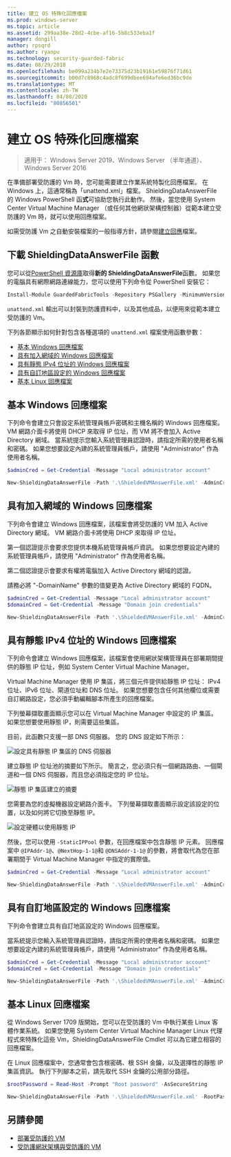 ```yaml
---
title: 建立 OS 特殊化回應檔案
ms.prod: windows-server
ms.topic: article
ms.assetid: 299aa38e-28d2-4cbe-af16-5b8c533eba1f
manager: dongill
author: rpsqrd
ms.author: ryanpu
ms.technology: security-guarded-fabric
ms.date: 08/29/2018
ms.openlocfilehash: be099a234b7e2e73375d23b19161e59876f71d61
ms.sourcegitcommit: b00d7c8968c4adc8f699dbee694afe6ed36bc9de
ms.translationtype: MT
ms.contentlocale: zh-TW
ms.lasthandoff: 04/08/2020
ms.locfileid: "80856501"
---
```

# <a name="create-os-specialization-answer-file"></a>建立 OS 特殊化回應檔案

>適用于： Windows Server 2019、Windows Server （半年通道）、Windows Server 2016

在準備部署受防護的 Vm 時，您可能需要建立作業系統特製化回應檔案。 在 Windows 上，這通常稱為「unattend.xml」檔案。 ShieldingDataAnswerFile 的 Windows PowerShell 函**式**可協助您執行此動作。 然後，當您使用 System Center Virtual Machine Manager （或任何其他網狀架構控制器）從範本建立受防護的 Vm 時，就可以使用回應檔案。

如需受防護 Vm 之自動安裝檔案的一般指導方針，請參閱[建立回應](guarded-fabric-tenant-creates-shielding-data.md#create-an-answer-file)檔案。
 
## <a name="downloading-the-new-shieldingdataanswerfile-function"></a>下載 ShieldingDataAnswerFile 函數

您可以從[PowerShell 資源庫](https://aka.ms/gftools)取得**新的 ShieldingDataAnswerFile**函數。 如果您的電腦具有網際網路連線能力，您可以使用下列命令從 PowerShell 安裝它：

```powershell
Install-Module GuardedFabricTools -Repository PSGallery -MinimumVersion 1.0.0
```

`unattend.xml` 輸出可以封裝到防護資料中，以及其他成品，以便用來從範本建立受防護的 Vm。

下列各節顯示如何針對包含各種選項的 `unattend.xml` 檔案使用函數參數：

- [基本 Windows 回應檔案](#basic-windows-answer-file)
- [具有加入網域的 Windows 回應檔案](#windows-answer-file-with-domain-join)
- [具有靜態 IPv4 位址的 Windows 回應檔案](#windows-answer-file-with-static-ipv4-addresses)
- [具有自訂地區設定的 Windows 回應檔案](#windows-answer-file-with-a-custom-locale)
- [基本 Linux 回應檔案](#basic-linux-answer-file)

## <a name="basic-windows-answer-file"></a>基本 Windows 回應檔案

下列命令會建立只會設定系統管理員帳戶密碼和主機名稱的 Windows 回應檔案。
VM 網路介面卡將使用 DHCP 來取得 IP 位址，而 VM 將不會加入 Active Directory 網域。
當系統提示您輸入系統管理員認證時，請指定所需的使用者名稱和密碼。
如果您想要設定內建的系統管理員帳戶，請使用 "Administrator" 作為使用者名稱。

```powershell
$adminCred = Get-Credential -Message "Local administrator account"

New-ShieldingDataAnswerFile -Path '.\ShieldedVMAnswerFile.xml' -AdminCredentials $adminCred
```

## <a name="windows-answer-file-with-domain-join"></a>具有加入網域的 Windows 回應檔案

下列命令會建立 Windows 回應檔案，該檔案會將受防護的 VM 加入 Active Directory 網域。
VM 網路介面卡將使用 DHCP 來取得 IP 位址。

第一個認證提示會要求您提供本機系統管理員帳戶資訊。
如果您想要設定內建的系統管理員帳戶，請使用 "Administrator" 作為使用者名稱。

第二個認證提示會要求有權將電腦加入 Active Directory 網域的認證。

請務必將 "-DomainName" 參數的值變更為 Active Directory 網域的 FQDN。

```powershell
$adminCred = Get-Credential -Message "Local administrator account"
$domainCred = Get-Credential -Message "Domain join credentials"

New-ShieldingDataAnswerFile -Path '.\ShieldedVMAnswerFile.xml' -AdminCredentials $adminCred -DomainName 'my.contoso.com' -DomainJoinCredentials $domainCred
```
## <a name="windows-answer-file-with-static-ipv4-addresses"></a>具有靜態 IPv4 位址的 Windows 回應檔案

下列命令會建立 Windows 回應檔案，該檔案會使用網狀架構管理員在部署期間提供的靜態 IP 位址，例如 System Center Virtual Machine Manager。

Virtual Machine Manager 使用 IP 集區，將三個元件提供給靜態 IP 位址： IPv4 位址、IPv6 位址、閘道位址和 DNS 位址。 如果您想要包含任何其他欄位或需要自訂網路設定，您必須手動編輯腳本所產生的回應檔案。

下列螢幕擷取畫面顯示您可以在 Virtual Machine Manager 中設定的 IP 集區。 如果您想要使用靜態 IP，則需要這些集區。

目前，此函數只支援一部 DNS 伺服器。 您的 DNS 設定如下所示：

![設定具有靜態 IP 集區的 DNS 伺服器](../media/Guarded-Fabric-Shielded-VM/guarded-host-unattend-static-ip-address-pool-dns-settings.png)

建立靜態 IP 位址池的摘要如下所示。 簡言之，您必須只有一個網路路由、一個閘道和一個 DNS 伺服器，而且您必須指定您的 IP 位址。

![靜態 IP 集區建立的摘要](../media/Guarded-Fabric-Shielded-VM/guarded-host-unattend-static-ip-address-pool-summary.png)

您需要為您的虛擬機器設定網路介面卡。 下列螢幕擷取畫面顯示設定該設定的位置，以及如何將它切換至靜態 IP。

![設定硬體以使用靜態 IP](../media/Guarded-Fabric-Shielded-VM/guarded-host-unattend-static-ip-address-pool-network-adapter-settings.png)

然後，您可以使用 `-StaticIPPool` 參數，在回應檔案中包含靜態 IP 元素。 回應檔案中 `@IPAddr-1@`、`@NextHop-1-1@`和 `@DNSAddr-1-1@` 的參數，將會取代為您在部署期間于 Virtual Machine Manager 中指定的實際值。

```powershell
$adminCred = Get-Credential -Message "Local administrator account"

New-ShieldingDataAnswerFile -Path '.\ShieldedVMAnswerFile.xml' -AdminCredentials $adminCred -StaticIPPool IPv4Address
```

## <a name="windows-answer-file-with-a-custom-locale"></a>具有自訂地區設定的 Windows 回應檔案

下列命令會建立具有自訂地區設定的 Windows 回應檔案。

當系統提示您輸入系統管理員認證時，請指定所需的使用者名稱和密碼。
如果您想要設定內建的系統管理員帳戶，請使用 "Administrator" 作為使用者名稱。

```powershell
$adminCred = Get-Credential -Message "Local administrator account"
$domainCred = Get-Credential -Message "Domain join credentials"

New-ShieldingDataAnswerFile -Path '.\ShieldedVMAnswerFile.xml' -AdminCredentials $adminCred -Locale es-ES
```

## <a name="basic-linux-answer-file"></a>基本 Linux 回應檔案

從 Windows Server 1709 版開始，您可以在受防護的 Vm 中執行某些 Linux 客體作業系統。
如果您使用 System Center Virtual Machine Manager Linux 代理程式來特殊化這些 Vm，ShieldingDataAnswerFile Cmdlet 可以為它建立相容的回應檔案。

在 Linux 回應檔案中，您通常會包含根密碼、根 SSH 金鑰，以及選擇性的靜態 IP 集區資訊。
執行下列腳本之前，請先取代 SSH 金鑰的公用部分路徑。

```powershell
$rootPassword = Read-Host -Prompt "Root password" -AsSecureString

New-ShieldingDataAnswerFile -Path '.\ShieldedVMAnswerFile.xml' -RootPassword $rootPassword -RootSshKey '~\.ssh\id_rsa.pub'
```

## <a name="see-also"></a>另請參閱

- [部署受防護的 VM](guarded-fabric-configuration-scenarios-for-shielded-vms-overview.md)
- [受防護網狀架構與受防護的 VM](guarded-fabric-and-shielded-vms-top-node.md)
